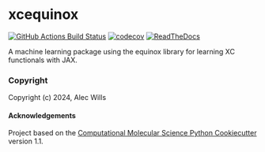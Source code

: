 xcequinox
==============================
[//]: # (Badges)
[![GitHub Actions Build Status](https://github.com/alecpwills/xcequinox/workflows/CI/badge.svg)](https://github.com/alecpwills/xcequinox/actions?query=workflow%3ACI)
[![codecov](https://codecov.io/gh/alecpwills/xcequinox/branch/main/graph/badge.svg)](https://codecov.io/gh/alecpwills/xcequinox/branch/main)
[![ReadTheDocs](https://readthedocs.org/projects/xcequinox/badge/?version=latest)](https://xcequinox.readthedocs.io/en/latest/)


A machine learning package using the equinox library for learning XC functionals with JAX.

### Copyright

Copyright (c) 2024, Alec Wills


#### Acknowledgements
 
Project based on the 
[Computational Molecular Science Python Cookiecutter](https://github.com/molssi/cookiecutter-cms) version 1.1.
